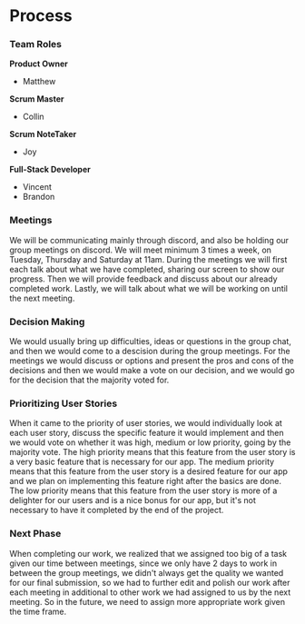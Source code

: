 # Process

### Team Roles

**Product Owner**

- Matthew

**Scrum Master**

- Collin

**Scrum NoteTaker**

- Joy

**Full-Stack Developer**

- Vincent
- Brandon

### Meetings

We will be communicating mainly through discord, and also be holding our group meetings on discord. We will meet minimum 3 times a week, on Tuesday, Thursday and Saturday at 11am. During the meetings we will first each talk about what we have completed, sharing our screen to show our progress. Then we will provide feedback and discuss about our already completed work. Lastly, we will talk about what we will be working on until the next meeting.

### Decision Making

We would usually bring up difficulties, ideas or questions in the group chat, and then we would come to a descision during the group meetings. For the meetings we would discuss or options and present the pros and cons of the decisions and then we would make a vote on our decision, and we would go for the decision that the majority voted for. 

### Prioritizing User Stories

When it came to the priority of user stories, we would individually look at each user story, discuss the specific feature it would implement and then we would vote on whether it was high, medium or low priority, going by the majority vote. The high priority means that this feature from the user story is a very basic feature that is necessary for our app. The medium priority means that this feature from the user story is a desired feature for our app and we plan on implementing this feature right after the basics are done. The low priority means that this feature from the user story is more of a delighter for our users and is a nice bonus for our app, but it's not necessary to have it completed by the end of the project.

### Next Phase

When completing our work, we realized that we assigned too big of a task given our time between meetings, since we only have 2 days to work in between the group meetings, we didn't always get the quality we wanted for our final submission, so we had to further edit and polish our work after each meeting in additional to other work we had assigned to us by the next meeting. So in the future, we need to assign more appropriate work given the time frame.



